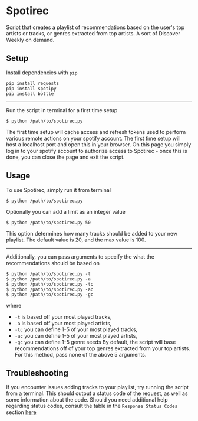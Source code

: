 # Spotirec
Script that creates a playlist of recommendations based on the user's top artists or tracks, or genres extracted from top artists. A sort of Discover Weekly on demand.

## Setup
Install dependencies with `pip`
```
pip install requests
pip install spotipy
pip install bottle
```
---
Run the script in terminal for a first time setup
```
$ python /path/to/spotirec.py
```
The first time setup will cache access and refresh tokens used to perform various remote actions on your spotify account. The first time setup will host a localhost port and open this in your browser. On this page you simply log in to your spotify account to authorize access to Spotirec - once this is done, you can close the page and exit the script.

## Usage
To use Spotirec, simply run it from terminal
```
$ python /path/to/spotirec.py
```
Optionally you can add a limit as an integer value
```
$ python /path/to/spotirec.py 50
```
This option determines how many tracks should be added to your new playlist. The default value is 20, and the max value is 100.

---
Additionally, you can pass arguments to specify the what the recommendations should be based on
```
$ python /path/to/spotirec.py -t 
$ python /path/to/spotirec.py -a
$ python /path/to/spotirec.py -tc
$ python /path/to/spotirec.py -ac
$ python /path/to/spotirec.py -gc
```
where
- `-t` is based off your most played tracks,
- `-a` is based off your most played artists,
- `-tc` you can define 1-5 of your most played tracks,
- `-ac` you can define 1-5 of your most played artists,
- `-gc` you can define 1-5 genre seeds
By default, the script will base recommendations off of your top genres extracted from your top artists. For this method, pass none of the above 5 arguments.

## Troubleshooting
If you encounter issues adding tracks to your playlist, try running the script from a terminal. This should output a status code of the request, as well as some information about the code. Should you need additional help regarding status codes, consult the table in the `Response Status Codes` section [here](https://developer.spotify.com/documentation/web-api/)